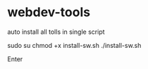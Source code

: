 # webdev-tools

auto install all tolls in single script 

sudo su
chmod +x install-sw.sh
./install-sw.sh

Enter
